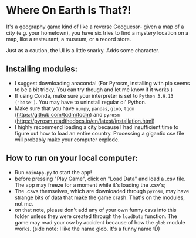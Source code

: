 # Where On Earth Is That?!
It's a geography game kind of like a reverse Geoguessr- given a map of a city (e.g. your hometown), you have six tries to find a mystery location on a map, like a restaurant, a museum, or a record store.

Just as a caution, the UI is a little snarky. Adds some character.

## Installing modules:
- I suggest downloading anaconda! (For Pyrosm, installing with pip seems to be a bit tricky. You can try though and let me know if it works.)
- If using Conda, make sure your interpreter is set to `Python 3.9.13 ('base')`. You may have to uninstall regular ol' Python.
- Make sure that you have `numpy`, `pandas`, `glob`, `tqdm` (https://github.com/tqdm/tqdm) and `pyrosm` (https://pyrosm.readthedocs.io/en/latest/installation.html)
- I highly recommend loading a city because I had insufficient time to figure out how to load an entire country. Processing a gigantic csv file will probably make your computer explode.

## How to run on your local computer:
- Run `mainApp.py` to start the app!
- before pressing "Play Game", click on "Load Data" and load a .csv file. The app may freeze for a moment while it's loading the .csv's; 
- The .csvs themselves, which are downloaded through `pyrosm`, may have strange bits of data that make the game crash. That's on the modules, not me.
- on that note, please don't add any of your own funny csvs into this folder unless they were created through the `loadData` function. The game may read your csv by accident because of how the `glob` module works. (side note: I like the name glob. It's a funny name :D)

